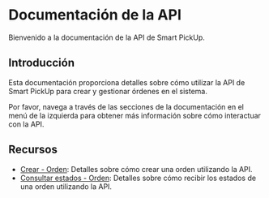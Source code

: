 # Documentación de la API

Bienvenido a la documentación de la API de Smart PickUp.

## Introducción

Esta documentación proporciona detalles sobre cómo utilizar la API de Smart PickUp para crear y gestionar órdenes en el sistema.

Por favor, navega a través de las secciones de la documentación en el menú de la izquierda para obtener más información sobre cómo interactuar con la API.

## Recursos

- [Crear - Orden](createOrder.md): Detalles sobre cómo crear una orden utilizando la API.
- [Consultar estados - Orden](statusOrder.md): Detalles sobre cómo recibir los estados de una orden utilizando la API.